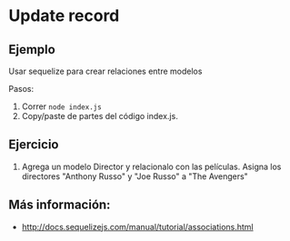 # Update record

## Ejemplo

Usar sequelize para crear relaciones entre modelos

Pasos:

1. Correr `node index.js`
2. Copy/paste de partes del código index.js.

## Ejercicio

1. Agrega un modelo Director y relacionalo con las películas. Asigna los directores "Anthony Russo" y "Joe Russo" a "The Avengers"

## Más información:

* http://docs.sequelizejs.com/manual/tutorial/associations.html
